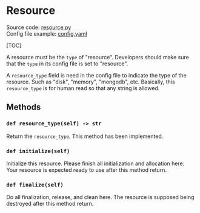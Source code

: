 # Resource

Source code: [resource.py](https://github.com/ConCopilot/concopilot/blob/v0.0.3/concopilot/framework/resource/resource.py)
<br>
Config file example: [config.yaml](https://github.com/ConCopilot/concopilot/blob/v0.0.3/config/resource/category/model/config.yaml)

[TOC]

A resource must be the `type` of "resource".
Developers should make sure that the `type` in its config file is set to "resource".

A `resource_type` field is need in the config file to indicate the type of the resource.
Such as "disk", "memory", "mongodb", etc.
Basically, this `resource_type` is for human read so that any string is allowed.

## Methods

### `def resource_type(self) -> str`

Return the `resource_type`. This method has been implemented.

### `def initialize(self)`

Initialize this resource.
Please finish all initialization and allocation here.
Your resource is expected ready to use after this method return.

### `def finalize(self)`

Do all finalization, release, and clean here.
The resource is supposed being destroyed after this method return.
